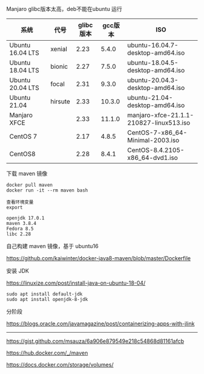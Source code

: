 Manjaro glibc版本太高，deb不能在ubuntu 运行

| 系统             | 代号    | glibc版本 | gcc版本 | ISO                                     |
| ---------------- | ------- | --------- | ------- | --------------------------------------- |
| Ubuntu 16.04 LTS | xenial  | 2.23      | 5.4.0   | ubuntu-16.04.7-desktop-amd64.iso        |
| Ubuntu 18.04 LTS | bionic  | 2.27      | 7.5.0   | ubuntu-18.04.5-desktop-amd64.iso        |
| Ubuntu 20.04 LTS | focal   | 2.31      | 9.3.0   | ubuntu-20.04.3-desktop-amd64.iso        |
| Ubuntu 21.04     | hirsute | 2.33      | 10.3.0  | ubuntu-21.04-desktop-amd64.iso          |
| Manjaro XFCE     |         | 2.33      | 11.1.0  | manjaro-xfce-21.1.1-210827-linux513.iso |
| CentOS 7         |         | 2.17      | 4.8.5   | CentOS-7-x86_64-Minimal-2003.iso        |
| CentOS8          |         | 2.28      | 8.4.1   | CentOS-8.4.2105-x86_64-dvd1.iso         |



下载 maven 镜像

```
docker pull maven
docker run -it --rm maven bash

查看环境变量
export

openjdk 17.0.1
maven 3.8.4
Fedora 8.5
libc 2.28
```



自己构建 maven 镜像，基于 ubuntu16

https://github.com/kaiwinter/docker-java8-maven/blob/master/Dockerfile



安装 JDK

https://linuxize.com/post/install-java-on-ubuntu-18-04/

```
sudo apt install default-jdk
sudo apt install openjdk-8-jdk
```



分阶段

https://blogs.oracle.com/javamagazine/post/containerizing-apps-with-jlink



---



https://gist.github.com/msauza/6a906e879549e218c54868d81161afcb

https://hub.docker.com/_/maven

https://docs.docker.com/storage/volumes/

